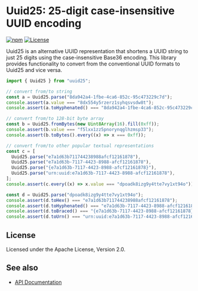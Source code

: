 # Uuid25: 25-digit case-insensitive UUID encoding

[![npm](https://img.shields.io/npm/v/uuid25)](https://www.npmjs.com/package/uuid25)
[![License](https://img.shields.io/npm/l/uuid25)](https://github.com/uuid25/javascript/blob/main/LICENSE)

Uuid25 is an alternative UUID representation that shortens a UUID string to just
25 digits using the case-insensitive Base36 encoding. This library provides
functionality to convert from the conventional UUID formats to Uuid25 and vice
versa.

```javascript
import { Uuid25 } from "uuid25";

// convert from/to string
const a = Uuid25.parse("8da942a4-1fbe-4ca6-852c-95c473229c7d");
console.assert(a.value === "8dx554y5rzerz1syhqsvsdw8t");
console.assert(a.toHyphenated() === "8da942a4-1fbe-4ca6-852c-95c473229c7d");

// convert from/to 128-bit byte array
const b = Uuid25.fromBytes(new Uint8Array(16).fill(0xff));
console.assert(b.value === "f5lxx1zz5pnorynqglhzmsp33");
console.assert(b.toBytes().every((x) => x === 0xff));

// convert from/to other popular textual representations
const c = [
  Uuid25.parse("e7a1d63b711744238988afcf12161878"),
  Uuid25.parse("e7a1d63b-7117-4423-8988-afcf12161878"),
  Uuid25.parse("{e7a1d63b-7117-4423-8988-afcf12161878}"),
  Uuid25.parse("urn:uuid:e7a1d63b-7117-4423-8988-afcf12161878"),
];
console.assert(c.every((x) => x.value === "dpoadk8izg9y4tte7vy1xt94o"));

const d = Uuid25.parse("dpoadk8izg9y4tte7vy1xt94o");
console.assert(d.toHex() === "e7a1d63b711744238988afcf12161878");
console.assert(d.toHyphenated() === "e7a1d63b-7117-4423-8988-afcf12161878");
console.assert(d.toBraced() === "{e7a1d63b-7117-4423-8988-afcf12161878}");
console.assert(d.toUrn() === "urn:uuid:e7a1d63b-7117-4423-8988-afcf12161878");
```

## License

Licensed under the Apache License, Version 2.0.

## See also

- [API Documentation](https://uuid25.github.io/javascript/docs/)
